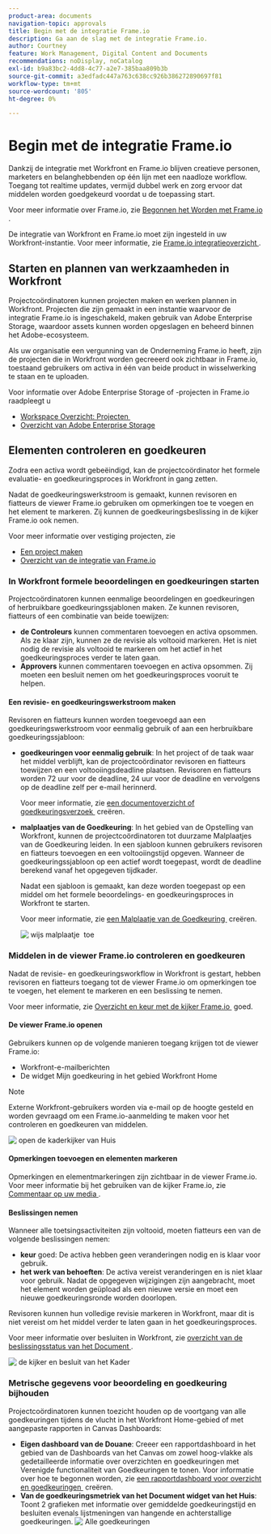 ```yaml
---
product-area: documents
navigation-topic: approvals
title: Begin met de integratie Frame.io
description: Ga aan de slag met de integratie Frame.io.
author: Courtney
feature: Work Management, Digital Content and Documents
recommendations: noDisplay, noCatalog
exl-id: b9a83bc2-4dd8-4c77-a2e7-385baa809b3b
source-git-commit: a3edfadc447a763c638cc926b386272890697f81
workflow-type: tm+mt
source-wordcount: '805'
ht-degree: 0%

---
```


# Begin met de integratie Frame.io

Dankzij de integratie met Workfront en Frame.io blijven creatieve personen, marketers en belanghebbenden op één lijn met een naadloze workflow. Toegang tot realtime updates, vermijd dubbel werk en zorg ervoor dat middelen worden goedgekeurd voordat u de toepassing start.

Voor meer informatie over Frame.io, zie [&#x200B; Begonnen het Worden met Frame.io &#x200B;](https://support.frame.io/en/collections/49298-getting-started).

De integratie van Workfront en Frame.io moet zijn ingesteld in uw Workfront-instantie. Voor meer informatie, zie [&#x200B; Frame.io integratieoverzicht &#x200B;](/help/quicksilver/review-and-approve-work/native-integrations/frame-io/frame-int-overview.md#integration-requirements).

<!--## Integration requirements

* Workfront and Frame.io must be deployed to the same Identity Management system (IMS) organization.

* Users can belong to only one Workfront instance within the IMS organization.

* The Workfront instance must be enabled on the Adobe Unified Experience.

* The integration is configured by Adobe Professional Services. -->

## Starten en plannen van werkzaamheden in Workfront

Projectcoördinatoren kunnen projecten maken en werken plannen in Workfront. Projecten die zijn gemaakt in een instantie waarvoor de integratie Frame.io is ingeschakeld, maken gebruik van Adobe Enterprise Storage, waardoor assets kunnen worden opgeslagen en beheerd binnen het Adobe-ecosysteem.

Als uw organisatie een vergunning van de Onderneming Frame.io heeft, zijn de projecten die in Workfront worden gecreeerd ook zichtbaar in Frame.io, toestaand gebruikers om activa in één van beide product in wisselwerking te staan en te uploaden.

Voor informatie over Adobe Enterprise Storage of -projecten in Frame.io raadpleegt u

* [&#x200B; Workspace Overzicht: Projecten &#x200B;](https://help.frame.io/en/articles/9101001-workspace-overview#h_d9f8654895)
* [Overzicht van Adobe Enterprise Storage](/help/quicksilver/review-and-approve-work/esm-overview.md)

## Elementen controleren en goedkeuren

Zodra een activa wordt gebeëindigd, kan de projectcoördinator het formele evaluatie- en goedkeuringsproces in Workfront in gang zetten.

Nadat de goedkeuringswerkstroom is gemaakt, kunnen revisoren en fiatteurs de viewer Frame.io gebruiken om opmerkingen toe te voegen en het element te markeren. Zij kunnen de goedkeuringsbeslissing in de kijker Frame.io ook nemen.

Voor meer informatie over vestiging projecten, zie

* [Een project maken](/help/quicksilver/manage-work/projects/create-projects/create-project.md)
* [Overzicht van de integratie van Frame.io](/help/quicksilver/review-and-approve-work/native-integrations/frame-io/frame-int-overview.md)

### In Workfront formele beoordelingen en goedkeuringen starten

Projectcoördinatoren kunnen eenmalige beoordelingen en goedkeuringen of herbruikbare goedkeuringssjablonen maken. Ze kunnen revisoren, fiatteurs of een combinatie van beide toewijzen:

* **de Controleurs** kunnen commentaren toevoegen en activa opsommen. Als ze klaar zijn, kunnen ze de revisie als voltooid markeren. Het is niet nodig de revisie als voltooid te markeren om het actief in het goedkeuringsproces verder te laten gaan.
* **Approvers** kunnen commentaren toevoegen en activa opsommen. Zij moeten een besluit nemen om het goedkeuringsproces vooruit te helpen.

#### Een revisie- en goedkeuringswerkstroom maken

Revisoren en fiatteurs kunnen worden toegevoegd aan een goedkeuringswerkstroom voor eenmalig gebruik of aan een herbruikbare goedkeuringssjabloon:

* **goedkeuringen voor eenmalig gebruik**: In het project of de taak waar het middel verblijft, kan de projectcoördinator revisoren en fiatteurs toewijzen en een voltooiingsdeadline plaatsen. Revisoren en fiatteurs worden 72 uur voor de deadline, 24 uur voor de deadline en vervolgens op de deadline zelf per e-mail herinnerd.

  Voor meer informatie, zie [&#x200B; een documentoverzicht of goedkeuringsverzoek &#x200B;](/help/quicksilver/review-and-approve-work/document-reviews-and-approvals/manage-document-approvals/create-a-document-approval.md) creëren.

* **malplaatjes van de Goedkeuring**: In het gebied van de Opstelling van Workfront, kunnen de projectcoördinatoren tot duurzame Malplaatjes van de Goedkeuring leiden. In een sjabloon kunnen gebruikers revisoren en fiatteurs toevoegen en een voltooiingstijd opgeven. Wanneer de goedkeuringssjabloon op een actief wordt toegepast, wordt de deadline berekend vanaf het opgegeven tijdkader.

  Nadat een sjabloon is gemaakt, kan deze worden toegepast op een middel om het formele beoordelings- en goedkeuringsproces in Workfront te starten.

  Voor meer informatie, zie [&#x200B; een Malplaatje van de Goedkeuring &#x200B;](/help/quicksilver/review-and-approve-work/document-reviews-and-approvals/manage-document-approvals/create-approval-template.md) creëren.


  ![&#x200B; wijs malplaatje &#x200B;](assets/assign-template.png) toe

### Middelen in de viewer Frame.io controleren en goedkeuren

Nadat de revisie- en goedkeuringsworkflow in Workfront is gestart, hebben revisoren en fiatteurs toegang tot de viewer Frame.io om opmerkingen toe te voegen, het element te markeren en een beslissing te nemen.

Voor meer informatie, zie [&#x200B; Overzicht en keur met de kijker Frame.io &#x200B;](/help/quicksilver/review-and-approve-work/document-reviews-and-approvals/review-with-frame.md) goed.

#### De viewer Frame.io openen

Gebruikers kunnen op de volgende manieren toegang krijgen tot de viewer Frame.io:

* Workfront-e-mailberichten
* De widget Mijn goedkeuring in het gebied Workfront Home

>[!NOTE]
>
>Externe Workfront-gebruikers worden via e-mail op de hoogte gesteld en worden gevraagd om een Frame.io-aanmelding te maken voor het controleren en goedkeuren van middelen.

![&#x200B; open de kaderkijker van Huis &#x200B;](assets/open-fio-viewwer.png)

#### Opmerkingen toevoegen en elementen markeren

Opmerkingen en elementmarkeringen zijn zichtbaar in de viewer Frame.io. Voor meer informatie bij het gebruiken van de kijker Frame.io, zie [&#x200B; Commentaar op uw media &#x200B;](https://help.frame.io/en/articles/9105251-commenting-on-your-media).

#### Beslissingen nemen

Wanneer alle toetsingsactiviteiten zijn voltooid, moeten fiatteurs een van de volgende beslissingen nemen:

* **keur** goed: De activa hebben geen veranderingen nodig en is klaar voor gebruik.
* **het werk van behoeften**: De activa vereist veranderingen en is niet klaar voor gebruik. Nadat de opgegeven wijzigingen zijn aangebracht, moet het element worden geüpload als een nieuwe versie en moet een nieuwe goedkeuringsronde worden doorlopen. <!--is the same approval workflow automatically applied? Does the coordinator have to do anything to get the approval going? -->

Revisoren kunnen hun volledige revisie markeren in Workfront, maar dit is niet vereist om het middel verder te laten gaan in het goedkeuringsproces.

Voor meer informatie over besluiten in Workfront, zie [&#x200B; overzicht van de beslissingsstatus van het Document &#x200B;](/help/quicksilver/review-and-approve-work/document-reviews-and-approvals/manage-document-approvals/document-approval-status.md).

![&#x200B; de kijker en besluit van het Kader &#x200B;](assets/decision-fio.png)


### Metrische gegevens voor beoordeling en goedkeuring bijhouden

Projectcoördinatoren kunnen toezicht houden op de voortgang van alle goedkeuringen tijdens de vlucht in het Workfront Home-gebied of met aangepaste rapporten in Canvas Dashboards:

* **Eigen dashboard van de Douane**: Creeer een rapportdashboard in het gebied van de Dashboards van het Canvas om zowel hoog-vlakke als gedetailleerde informatie over overzichten en goedkeuringen met Verenigde functionaliteit van Goedkeuringen te tonen. Voor informatie over hoe te begonnen worden, zie [&#x200B; een rapportdashboard voor overzicht en goedkeuringen &#x200B;](/help/quicksilver/review-and-approve-work/document-reviews-and-approvals/create-review-and-approval-dashboard.md) creëren.
* **Van de goedkeuringsmetriek van het Document widget van het Huis**: Toont 2 grafieken met informatie over gemiddelde goedkeuringstijd en besluiten evenals lijstmeningen van hangende en achterstallige goedkeuringen.
  ![&#x200B; Alle goedkeuringen &#x200B;](assets/all-approvals.png)